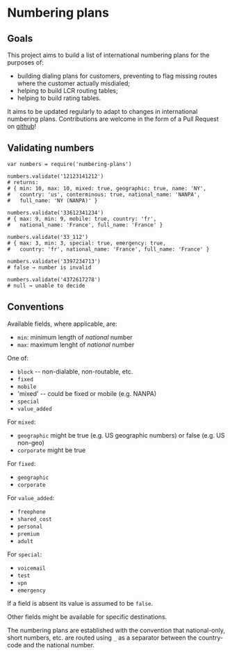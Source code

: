 Numbering plans
===============

Goals
-----

This project aims to build a list of international numbering plans for the purposes of:
- building dialing plans for customers, preventing to flag missing routes where the customer actually misdialed;
- helping to build LCR routing tables;
- helping to build rating tables.

It aims to be updated regularly to adapt to changes in international numbering plans. Contributions are welcome in the form of a Pull Request on [github](https://github.com/shimaore/numbering-plans)!

Validating numbers
------------------

    var numbers = require('numbering-plans')

    numbers.validate('12123141212')
    # returns:
    # { min: 10, max: 10, mixed: true, geographic: true, name: 'NY',
    #   country: 'us', conterminous: true, national_name: 'NANPA',
    #   full_name: 'NY (NANPA)' }

    numbers.validate('33612341234')
    # { max: 9, min: 9, mobile: true, country: 'fr',
    #   national_name: 'France', full_name: 'France' }

    numbers.validate('33_112')
    # { max: 3, min: 3, special: true, emergency: true,
    #   country: 'fr', national_name: 'France', full_name: 'France' }

    numbers.validate('3397234713')
    # false → number is invalid

    numbers.validate('4372617278')
    # null → unable to decide

Conventions
-----------

Available fields, where applicable, are:

- `min`: minimum length of _national_ number
- `max`: maximum lenght of _national_ number

One of:
- `block` -- non-dialable, non-routable, etc.
- `fixed`
- `mobile`
- 'mixed' -- could be fixed or mobile (e.g. NANPA)
- `special`
- `value_added`

For `mixed`:
- `geographic` might be true (e.g. US geographic numbers) or false (e.g. US non-geo)
- `corporate` might be true

For `fixed`:
- `geographic`
- `corporate`

For `value_added`:
- `freephone`
- `shared_cost`
- `personal`
- `premium`
- `adult`

For `special`:
- `voicemail`
- `test`
- `vpn`
- `emergency`

If a field is absent its value is assumed to be `false`.

Other fields might be available for specific destinations.

The numbering plans are established with the convention that national-only, short numbers, etc. are routed using `_` as a separator between the country-code and the national number.
